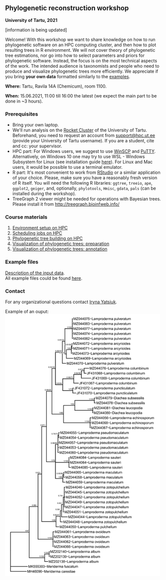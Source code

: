 ## Phylogenetic reconstruction workshop
**University of Tartu, 2021** 

[information is being updated]

Welcome! With this workshop we want to share knowledge on how to run phylogenetic software on an HPC computing cluster, and then how to plot resulting trees in R environment. We will not cover theory of phylogenetic tree estimations, nor go into how to select parameters and priors for phylogenetic software. Instead, the focus is on the most technical aspects of the work. The intended audience is taxonomists and people who need to produce and visualize phylogenetic trees more efficiently. We appreciate if you bring **your own data** formatted similarly to the [examples](examples.md).

**Where:** Tartu, Ravila 14A (Chemicum), room 1100.

**When:** 15.06.2021, 11:00 till 16:00 the latest (we expect the main part to be done in ~3 hours).

### Prerequisites
- Bring your own laptop.
- We'll run analysis on the [Rocket Cluster](https://hpc.ut.ee/en/resources/rocket-cluster-en/) of the University of Tartu. Beforehand, you need to request an account from support@hpc.ut.ee (provide your University of Tartu username). If you are a student, cite and cc: your supervisor.
- HPC part: For Windows users, we suggest to use [WinSCP](https://winscp.net/eng/downloads.php) and [PuTTY](https://winscp.net/eng/downloads.php#putty).
Alternatively, on Windows 10 one may try to use WSL - Windows Subsystem for Linux (see installation guide [here](https://docs.microsoft.com/en-us/windows/wsl/install-win10)).
For Linux and Mac users, it would be possible to use a terminal emulator.
- R part: It's most convenient to work from [RStudio](https://www.rstudio.com/products/rstudio/download/) or a similar application of your choice. Please, make sure you have a reasonably fresh version of R itself. You will need the following R libraries: `ggtree`, `treeio`, `ape`, `ggplot2`, `geiger`, and, optionally, `phylotools`, `Hmisc`, `gdata`, `pals` (can be installed during the workshop).
- TreeGraph 2 viewer might be needed for operations with Bayesian trees. Please install it from http://treegraph.bioinfweb.info/

### Course materials

1. [Environment setup on HPC](00.Environment_setup.md)
2. [Scheduling jobs on HPC](01.SLURM.md)
3. [Phylogenetic tree building on HPC](02.Phylo_on_HPC.md)
4. [Visualization of phylogenetic trees: preparation](03.Tree_viz.md)
5. [Visualization of phylogenetic trees: annotation](04.Tree_plotting.md)

### Example files
[Description of the input data](examples.md).<br/>
All example files could be found [here](https://github.com/Mycology-Microbiology-Center/Phylo2021/tree/main/data).


### Contact
For any organizational questions contact [Iryna Yatsiuk](mailto:iryna.yatsiuk@ut.ee). <br/>

Example of an ouput:
<img src="img/tree_example.png" width="500" title="Tree example"/>


